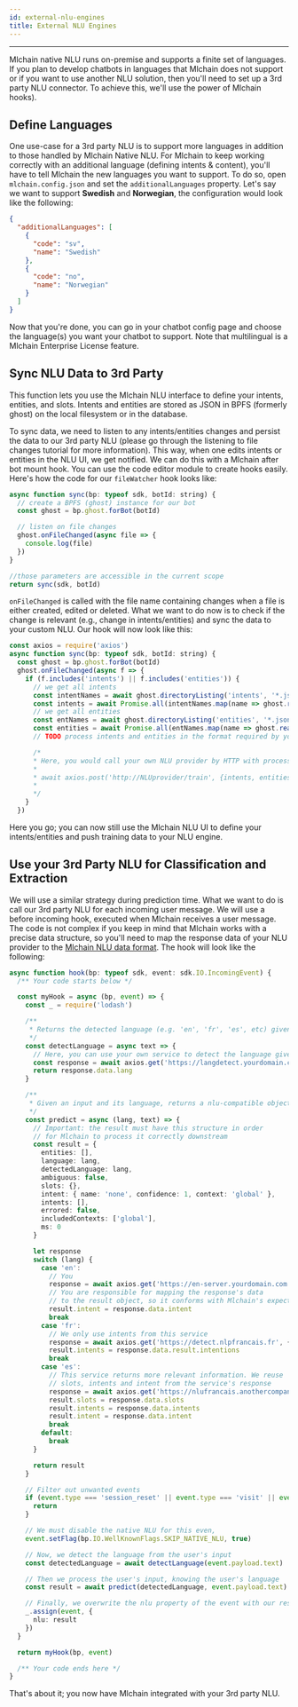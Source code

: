 ```yaml
---
id: external-nlu-engines
title: External NLU Engines
---
```


--------------------

Mlchain native NLU runs on-premise and supports a finite set of languages. If you plan to develop chatbots in languages that Mlchain does not support or if you want to use another NLU solution, then you'll need to set up a 3rd party NLU connector. To achieve this, we'll use the power of Mlchain hooks).

## Define Languages
One use-case for a 3rd party NLU is to support more languages in addition to those handled by Mlchain Native NLU. For Mlchain to keep working correctly with an additional language (defining intents & content), you'll have to tell Mlchain the new languages you want to support. To do so, open `mlchain.config.json` and set the `additionalLanguages` property. Let's say we want to support **Swedish** and **Norwegian**, the configuration would look like the following:

```json
{
  "additionalLanguages": [
    {
      "code": "sv",
      "name": "Swedish"
    },
    {
      "code": "no",
      "name": "Norwegian"
    }
  ]
}
```

Now that you're done, you can go in your chatbot config page and choose the language(s) you want your chatbot to support. Note that multilingual is a Mlchain Enterprise License feature.

## Sync NLU Data to 3rd Party
This function lets you use the Mlchain NLU interface to define your intents, entities, and slots. Intents and entities are stored as JSON in BPFS (formerly ghost) on the local filesystem or in the database.

To sync data, we need to listen to any intents/entities changes and persist the data to our 3rd party NLU (please go through the listening to file changes tutorial for more information). This way, when one edits intents or entities in the NLU UI, we get notified. We can do this with a Mlchain after bot mount hook. You can use the code editor module to create hooks easily. Here's how the code for our `fileWatcher` hook looks like:

```js
async function sync(bp: typeof sdk, botId: string) {
  // create a BPFS (ghost) instance for our bot
  const ghost = bp.ghost.forBot(botId)

  // listen on file changes
  ghost.onFileChanged(async file => {
    console.log(file)
  })
}

//those parameters are accessible in the current scope
return sync(sdk, botId)
```

`onFileChanged` is called with the file name containing changes when a file is either created, edited or deleted. What we want to do now is to check if the change is relevant (e.g., change in intents/entities) and sync the data to your custom NLU. Our hook will now look like this:

```js
const axios = require('axios')
async function sync(bp: typeof sdk, botId: string) {
  const ghost = bp.ghost.forBot(botId)
  ghost.onFileChanged(async f => {
    if (f.includes('intents') || f.includes('entities')) {
      // we get all intents
      const intentNames = await ghost.directoryListing('intents', '*.json')
      const intents = await Promise.all(intentNames.map(name => ghost.readFileAsObject('intents', name)))
      // we get all entities
      const entNames = await ghost.directoryListing('entities', '*.json')
      const entities = await Promise.all(entNames.map(name => ghost.readFileAsObject('entities', name)))
      // TODO process intents and entities in the format required by your NLU

      /*
      * Here, you would call your own NLU provider by HTTP with processed data
      *
      * await axios.post('http://NLUprovider/train', {intents, entities})
      *
      */
    }
  })
```

Here you go; you can now still use the Mlchain NLU UI to define your intents/entities and push training data to your NLU engine.

## Use your 3rd Party NLU for Classification and Extraction
We will use a similar strategy during prediction time. What we want to do is call our 3rd party NLU for each incoming user message. We will use a before incoming hook, executed when Mlchain receives a user message. The code is not complex if you keep in mind that Mlchain works with a precise data structure, so you'll need to map the response data of your NLU provider to the [Mlchain NLU data format](https://mlchain.com/reference/interfaces/_mlchain_sdk_.io.eventunderstanding.html). The hook will look like the following:

```ts
async function hook(bp: typeof sdk, event: sdk.IO.IncomingEvent) {
  /** Your code starts below */

  const myHook = async (bp, event) => {
    const _ = require('lodash')

    /**
     * Returns the detected language (e.g. 'en', 'fr', 'es', etc) given a string of text
     */
    const detectLanguage = async text => {
      // Here, you can use your own service to detect the language given the user's text
      const response = await axios.get('https://langdetect.yourdomain.com', { input: text })
      return response.data.lang
    }

    /**
     * Given an input and its language, returns a nlu-compatible object
     */
    const predict = async (lang, text) => {
      // Important: the result must have this structure in order
      // for Mlchain to process it correctly downstream
      const result = {
        entities: [],
        language: lang,
        detectedLanguage: lang,
        ambiguous: false,
        slots: {},
        intent: { name: 'none', confidence: 1, context: 'global' },
        intents: [],
        errored: false,
        includedContexts: ['global'],
        ms: 0
      }

      let response
      switch (lang) {
        case 'en':
          // You
          response = await axios.get('https://en-server.yourdomain.com', { input: text })
          // You are responsible for mapping the response's data
          // to the result object, so it conforms with Mlchain's expected format
          result.intent = response.data.intent
          break
        case 'fr':
          // We only use intents from this service
          response = await axios.get('https://detect.nlpfrancais.fr', { input: text })
          result.intents = response.data.result.intentions
          break
        case 'es':
          // This service returns more relevant information. We reuse
          // slots, intents and intent from the service's response
          response = await axios.get('https://nlufrancais.anothercompany.com', { input: text })
          result.slots = response.data.slots
          result.intents = response.data.intents
          result.intent = response.data.intent
          break
        default:
          break
      }

      return result
    }

    // Filter out unwanted events
    if (event.type === 'session_reset' || event.type === 'visit' || event.type === 'bp_dialog_timeout') {
      return
    }

    // We must disable the native NLU for this even,
    event.setFlag(bp.IO.WellKnownFlags.SKIP_NATIVE_NLU, true)

    // Now, we detect the language from the user's input
    const detectedLanguage = await detectLanguage(event.payload.text)

    // Then we process the user's input, knowing the user's language
    const result = await predict(detectedLanguage, event.payload.text)

    // Finally, we overwrite the nlu property of the event with our results
    _.assign(event, {
      nlu: result
    })
  }

  return myHook(bp, event)

  /** Your code ends here */
}
```

That's about it; you now have Mlchain integrated with your 3rd party NLU.
